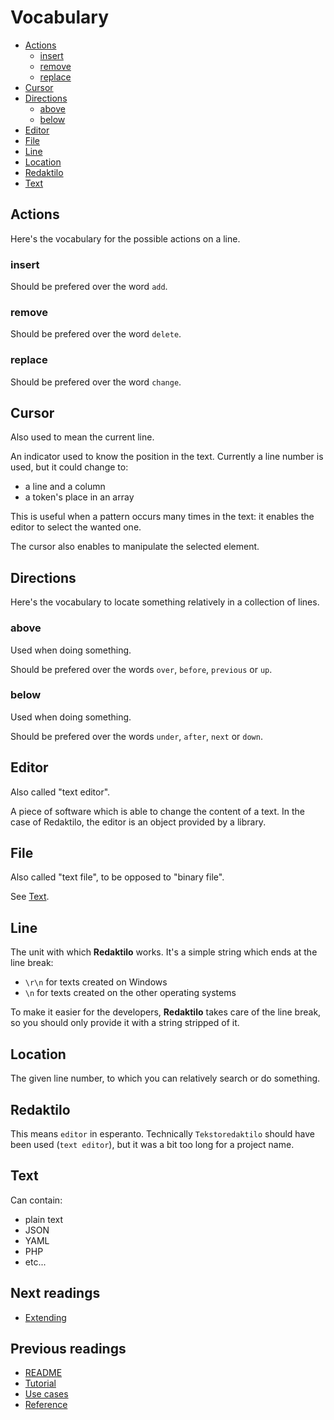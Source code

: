 # Vocabulary

* [Actions](#actions)
    * [insert](#insert)
    * [remove](#remove)
    * [replace](#replace)
* [Cursor](#cursor)
* [Directions](#directions)
    * [above](#above)
    * [below](#below)
* [Editor](#editor)
* [File](#file)
* [Line](#line)
* [Location](#location)
* [Redaktilo](#redaktilo)
* [Text](#text)

## Actions

Here's the vocabulary for the possible actions on a line.

### insert

Should be prefered over the word `add`.

### remove

Should be prefered over the word `delete`.

### replace

Should be prefered over the word `change`.

## Cursor

Also used to mean the current line.

An indicator used to know the position in the text. Currently a line number is
used, but it could change to:

* a line and a column
* a token's place in an array

This is useful when a pattern occurs many times in the text: it enables the
editor to select the wanted one.

The cursor also enables to manipulate the selected element.

## Directions

Here's the vocabulary to locate something relatively in a collection of lines.

### above

Used when doing something.

Should be prefered over the words `over`, `before`, `previous` or `up`.

### below

Used when doing something.

Should be prefered over the words `under`, `after`, `next` or `down`.

## Editor

Also called "text editor".

A piece of software which is able to change the content of a text.
In the case of Redaktilo, the editor is an object provided by a library.

## File

Also called "text file", to be opposed to "binary file".

See [Text](#text).

## Line

The unit with which **Redaktilo** works. It's a simple string which ends at the
line break:

* `\r\n` for texts created on Windows
* `\n` for texts created on the other operating systems

To make it easier for the developers, **Redaktilo** takes care of the line
break, so you should only provide it with a string stripped of it.

## Location

The given line number, to which you can relatively search or do something.

## Redaktilo

This means `editor` in esperanto. Technically `Tekstoredaktilo` should have been
used (`text editor`), but it was a bit too long for a project name.

## Text

Can contain:

* plain text
* JSON
* YAML
* PHP
* etc...

## Next readings

* [Extending](05-extending.md)

## Previous readings

* [README](../README.md)
* [Tutorial](01-tutorial.md)
* [Use cases](02-use-cases.md)
* [Reference](03-reference.md)
